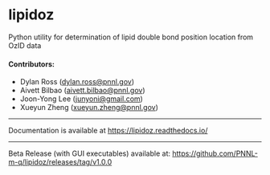 # lipidoz
Python utility for determination of lipid double bond position location from OzID data

#### Contributors:
- Dylan Ross (dylan.ross@pnnl.gov)
- Aivett Bilbao (aivett.bilbao@pnnl.gov)
- Joon-Yong Lee (junyoni@gmail.com)
- Xueyun Zheng (xueyun.zheng@pnnl.gov)

<hr>


Documentation is available at https://lipidoz.readthedocs.io/


<hr>

Beta Release (with GUI executables) available at: https://github.com/PNNL-m-q/lipidoz/releases/tag/v1.0.0

